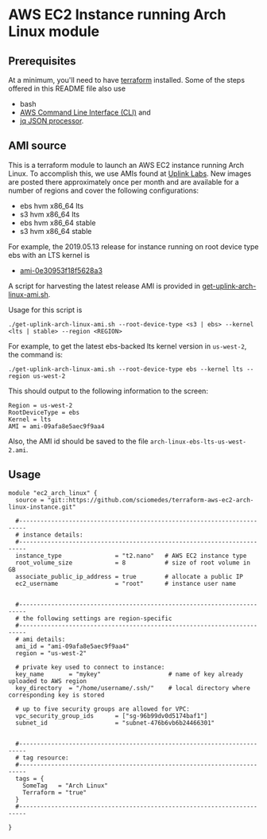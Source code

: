 # AWS EC2 Instance running Arch Linux module

## Prerequisites
At a minimum, you'll need to have [terraform](https://www.terraform.io) installed.
Some of the steps offered in this README file also use 
+ bash
+ [AWS Command Line Interface (CLI)](https://aws.amazon.com/cli/) and 
+ [jq JSON processor](https://stedolan.github.io/jq/).


## AMI source

This is a terraform module to launch an AWS EC2 instance running Arch Linux.
To accomplish this, we use AMIs found at [Uplink Labs].
New images are posted there approximately once per month and are available for a number of regions
and cover the following configurations:

+ ebs hvm x86_64 lts
+ s3 hvm x86_64 lts
+ ebs hvm x86_64 stable
+ s3 hvm x86_64 stable

For example, the 2019.05.13 release for instance running on root device type ebs with an LTS kernel is
+ [	ami-0e30953f18f5628a3](
https://console.aws.amazon.com/ec2/v2/home?region=us-east-1#LaunchInstanceWizard:ami=ami-0e30953f18f5628a3)

A script for harvesting the latest release AMI is provided in 
[get-uplink-arch-linux-ami.sh](get-uplink-arch-linux-ami.sh).

Usage for this script is
```
./get-uplink-arch-linux-ami.sh --root-device-type <s3 | ebs> --kernel <lts | stable> --region <REGION>
```
For example, to get the latest ebs-backed lts kernel version in `us-west-2`, the command is:
```
./get-uplink-arch-linux-ami.sh --root-device-type ebs --kernel lts --region us-west-2
```
This should output to the following information to the screen:
```
Region = us-west-2
RootDeviceType = ebs
Kernel = lts
AMI = ami-09afa8e5aec9f9aa4
```
Also, the AMI id should be saved to the file `arch-linux-ebs-lts-us-west-2.ami`.


## Usage

```
module "ec2_arch_linux" {
  source = "git::https://github.com/sciomedes/terraform-aws-ec2-arch-linux-instance.git"

  #------------------------------------------------------------------------
  # instance details:
  #------------------------------------------------------------------------
  instance_type               = "t2.nano"   # AWS EC2 instance type
  root_volume_size            = 8           # size of root volume in GB
  associate_public_ip_address = true        # allocate a public IP
  ec2_username                = "root"      # instance user name


  #------------------------------------------------------------------------
  # the following settings are region-specific
  #------------------------------------------------------------------------
  # ami details:
  ami_id = "ami-09afa8e5aec9f9aa4"
  region = "us-west-2"

  # private key used to connect to instance:
  key_name       = "mykey"                   # name of key already uploaded to AWS region
  key_directory  = "/home/username/.ssh/"    # local directory where corresponding key is stored

  # up to five security groups are allowed for VPC:
  vpc_security_group_ids      = ["sg-96b99dv0d5174baf1"]
  subnet_id                   = "subnet-476b6vb6b24466301"


  #------------------------------------------------------------------------
  # tag resource:
  #------------------------------------------------------------------------
  tags = {
    SomeTag   = "Arch Linux"
    Terraform = "true"
  }
  #------------------------------------------------------------------------

}
```

[Uplink Labs]: https://www.uplinklabs.net/projects/arch-linux-on-ec2/
[1]: https://wiki.archlinux.org/index.php/Arch_Linux_AMIs_for_Amazon_Web_Services
